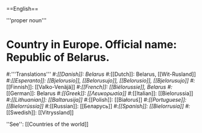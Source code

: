 ==English==

'''proper noun'''

# Country in Europe. Official name: Republic of Belarus.
#:'''Translations'''
#:*[[Danish]]: Belarus
#:*[[Dutch]]: Belarus, [[Wit-Rusland]]
#:*[[Esperanto]]: [[Bjelorusio]], [[Belorusujo]], [[Belorusio]], [[Bjelorusujo]]
#:*[[Finnish]]: [[Valko-Venäjä]]
#:*[[French]]: [[Biélorussie]], Belarus
#:*[[German]]: Belarus
#:*[[Greek]]: [[Λευκορωσία]]
#:*[[Italian]]: [[Bielorussia]]
#:*[[Lithuanian]]: [[Baltarusija]]
#:*[[Polish]]: [[Białoruś]]
#:*[[Portuguese]]: [[Bielorrússia]]
#:*[[Russian]]: [[Беларусь]]
#:*[[Spanish]]: [[Bielorrusia]]
#:*[[Swedish]]: [[Vitryssland]]

''See'': [[Countries of the world]]